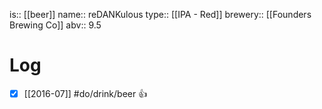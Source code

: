 is:: [[beer]]
name:: reDANKulous
type:: [[IPA - Red]]
brewery:: [[Founders Brewing Co]]
abv:: 9.5

# Log
- [x] [[2016-07]] #do/drink/beer 👍
